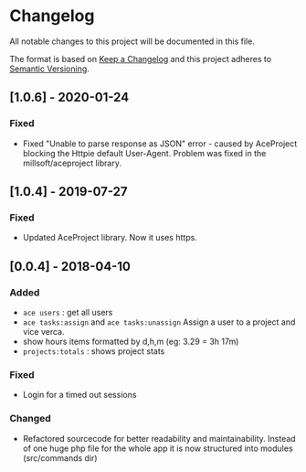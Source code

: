 # Changelog
All notable changes to this project will be documented in this file.

The format is based on [Keep a Changelog](http://keepachangelog.com/en/1.0.0/)
and this project adheres to [Semantic Versioning](http://semver.org/spec/v2.0.0.html).

## [1.0.6] - 2020-01-24
### Fixed
- Fixed "Unable to parse response as JSON" error - caused by AceProject blocking the Httpie default User-Agent. Problem was fixed in the millsoft/aceproject library.

## [1.0.4] - 2019-07-27
### Fixed
- Updated AceProject library. Now it uses https.

## [0.0.4] - 2018-04-10
### Added
- `ace users` : get all users
- `ace tasks:assign` and `ace tasks:unassign` Assign a user to a project and vice verca.
- show hours items formatted by d,h,m (eg: 3.29 = 3h 17m)
- `projects:totals` : shows project stats

### Fixed
- Login for a timed out sessions

### Changed
- Refactored sourcecode for better readability and maintainability. Instead of one huge php file for the whole app it is now structured into modules (src/commands dir)